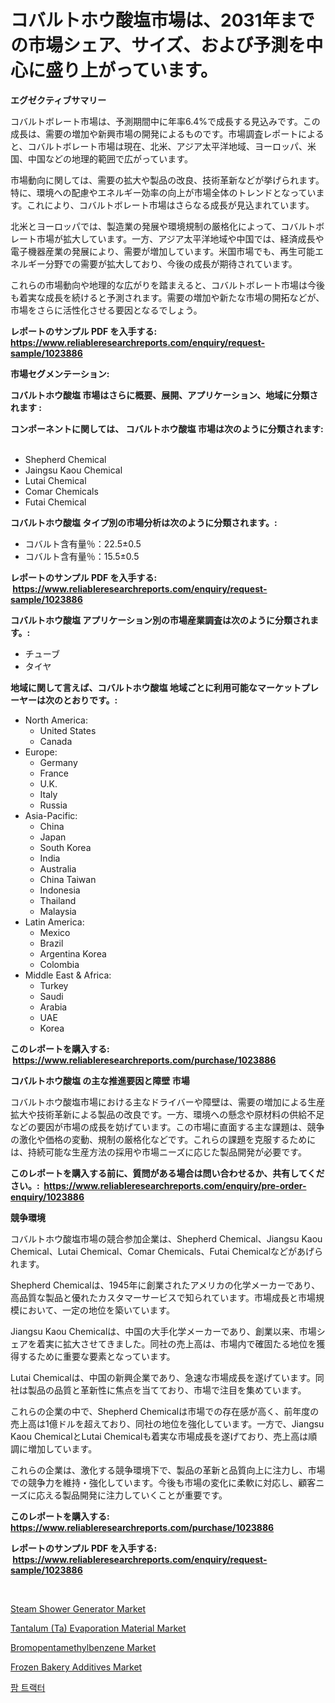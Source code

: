 <p><h1>コバルトホウ酸塩市場は、2031年までの市場シェア、サイズ、および予測を中心に盛り上がっています。</h1></p><p><strong>エグゼクティブサマリー</strong></p>
<p><p>コバルトボレート市場は、予測期間中に年率6.4%で成長する見込みです。この成長は、需要の増加や新興市場の開発によるものです。市場調査レポートによると、コバルトボレート市場は現在、北米、アジア太平洋地域、ヨーロッパ、米国、中国などの地理的範囲で広がっています。</p><p>市場動向に関しては、需要の拡大や製品の改良、技術革新などが挙げられます。特に、環境への配慮やエネルギー効率の向上が市場全体のトレンドとなっています。これにより、コバルトボレート市場はさらなる成長が見込まれています。</p><p>北米とヨーロッパでは、製造業の発展や環境規制の厳格化によって、コバルトボレート市場が拡大しています。一方、アジア太平洋地域や中国では、経済成長や電子機器産業の発展により、需要が増加しています。米国市場でも、再生可能エネルギー分野での需要が拡大しており、今後の成長が期待されています。</p><p>これらの市場動向や地理的な広がりを踏まえると、コバルトボレート市場は今後も着実な成長を続けると予測されます。需要の増加や新たな市場の開拓などが、市場をさらに活性化させる要因となるでしょう。</p></p>
<p><strong>レポートのサンプル PDF を入手する: <a href="https://www.reliableresearchreports.com/enquiry/request-sample/1023886">https://www.reliableresearchreports.com/enquiry/request-sample/1023886</a></strong></p>
<p><strong>市場セグメンテーション:</strong></p>
<p><strong> コバルトホウ酸塩 市場はさらに概要、展開、アプリケーション、地域に分類されます :</strong></p>
<p><strong>コンポーネントに関しては、 コバルトホウ酸塩 市場は次のように分類されます: &nbsp;</strong></p>
<p><ul><li>Shepherd Chemical</li><li>Jaingsu Kaou Chemical</li><li>Lutai Chemical</li><li>Comar Chemicals</li><li>Futai Chemical</li></ul></p>
<p><strong> コバルトホウ酸塩 タイプ別の市場分析は次のように分類されます。:</strong></p>
<p><ul><li>コバルト含有量％：22.5±0.5</li><li>コバルト含有量％：15.5±0.5</li></ul></p>
<p><strong>レポートのサンプル PDF を入手する: &nbsp;<a href="https://www.reliableresearchreports.com/enquiry/request-sample/1023886">https://www.reliableresearchreports.com/enquiry/request-sample/1023886</a></strong></p>
<p><strong> コバルトホウ酸塩 アプリケーション別の市場産業調査は次のように分類されます。:</strong></p>
<p><ul><li>チューブ</li><li>タイヤ</li></ul></p>
<p><strong>地域に関して言えば、コバルトホウ酸塩 地域ごとに利用可能なマーケットプレーヤーは次のとおりです。:</strong></p>
<p><ul>
    <li>
        North America:
        <ul>
            <li>United States</li>
            <li>Canada</li>
        </ul>
    </li>
    <li>
        Europe:
        <ul>
            <li>Germany</li>
            <li>France</li>
            <li>U.K.</li>
            <li>Italy</li>
            <li>Russia</li>
        </ul>
    </li>
    <li>
        Asia-Pacific:
        <ul>
            <li>China</li>
            <li>Japan</li>
            <li>South Korea</li>
            <li>India</li>
            <li>Australia</li>
            <li>China Taiwan</li>
            <li>Indonesia</li>
            <li>Thailand</li>
            <li>Malaysia</li>
        </ul>
    </li>
    <li>
        Latin America:
        <ul>
            <li>Mexico</li>
            <li>Brazil</li>
            <li>Argentina Korea</li>
            <li>Colombia</li>
        </ul>
    </li>
    <li>
        Middle East & Africa:
        <ul>
            <li>Turkey</li>
            <li>Saudi</li>
            <li>Arabia</li>
            <li>UAE</li>
            <li>Korea</li>
        </ul>
    </li>
    </ul></p>
<p><strong>このレポートを購入する: &nbsp;<a href="https://www.reliableresearchreports.com/purchase/1023886">https://www.reliableresearchreports.com/purchase/1023886</a></strong></p>
<p><strong>コバルトホウ酸塩 の主な推進要因と障壁 市場</strong></p>
<p><p>コバルトホウ酸塩市場における主なドライバーや障壁は、需要の増加による生産拡大や技術革新による製品の改良です。一方、環境への懸念や原材料の供給不足などの要因が市場の成長を妨げています。この市場に直面する主な課題は、競争の激化や価格の変動、規制の厳格化などです。これらの課題を克服するためには、持続可能な生産方法の採用や市場ニーズに応じた製品開発が必要です。</p></p>
<p><strong>このレポートを購入する前に、質問がある場合は問い合わせるか、共有してください。:&nbsp; <a href="https://www.reliableresearchreports.com/enquiry/pre-order-enquiry/1023886">https://www.reliableresearchreports.com/enquiry/pre-order-enquiry/1023886</a></strong></p>
<p><strong>競争環境</strong></p>
<p><p>コバルトホウ酸塩市場の競合参加企業は、Shepherd Chemical、Jiangsu Kaou Chemical、Lutai Chemical、Comar Chemicals、Futai Chemicalなどがあげられます。</p><p>Shepherd Chemicalは、1945年に創業されたアメリカの化学メーカーであり、高品質な製品と優れたカスタマーサービスで知られています。市場成長と市場規模において、一定の地位を築いています。</p><p>Jiangsu Kaou Chemicalは、中国の大手化学メーカーであり、創業以来、市場シェアを着実に拡大させてきました。同社の売上高は、市場内で確固たる地位を獲得するために重要な要素となっています。</p><p>Lutai Chemicalは、中国の新興企業であり、急速な市場成長を遂げています。同社は製品の品質と革新性に焦点を当てており、市場で注目を集めています。</p><p>これらの企業の中で、Shepherd Chemicalは市場での存在感が高く、前年度の売上高は1億ドルを超えており、同社の地位を強化しています。一方で、Jiangsu Kaou ChemicalとLutai Chemicalも着実な市場成長を遂げており、売上高は順調に増加しています。</p><p>これらの企業は、激化する競争環境下で、製品の革新と品質向上に注力し、市場での競争力を維持・強化しています。今後も市場の変化に柔軟に対応し、顧客ニーズに応える製品開発に注力していくことが重要です。</p></p>
<p><strong>このレポートを購入する: &nbsp; <a href="https://www.reliableresearchreports.com/purchase/1023886">https://www.reliableresearchreports.com/purchase/1023886</a></strong></p>
<p><strong>レポートのサンプル PDF を入手する: &nbsp;<a href="https://www.reliableresearchreports.com/enquiry/request-sample/1023886">https://www.reliableresearchreports.com/enquiry/request-sample/1023886</a></strong><strong></strong></p>
<p>&nbsp;</p>
<p><p><a href="https://issuu.com/reportprime-2/docs/steam-shower-generator-market-size-2030.pptx">Steam Shower Generator Market</a></p><p><a href="https://github.com/vimar16th/Market-Research-Report-List-3/blob/main/tantalum-ta-evaporation-material-market.md">Tantalum (Ta) Evaporation Material Market</a></p><p><a href="https://unruly-ladybug-44b.notion.site/Bromopentamethylbenzene-Market-Provides-a-Comprehensive-Analysis-Including-a-Macro-Overview-of-the-M-c37df19997ba4bdcb4decf1bbac5eea4">Bromopentamethylbenzene Market</a></p><p><a href="https://view.publitas.com/reportprime-1/frozen-bakery-additives-market-challenges-opportunities-and-growth-drivers-and-major-market-players-forecasted-for-period-from-2024-2031/">Frozen Bakery Additives Market</a></p><p><a href="https://github.com/vsnao330707/Market-Research-Report-List-1/blob/main/750485945.md">팜 트랙터</a></p></p>